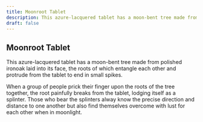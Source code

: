```yaml
---
title: Moonroot Tablet
description: This azure-lacquered tablet has a moon-bent tree made from polished ironoak laid into its face, the roots of which entangle each other and protrude from the tablet to end in small spikes....
draft: false
---
```


## Moonroot Tablet

This azure-lacquered tablet has a moon-bent tree made from polished ironoak laid into its face, the roots of which entangle each other and protrude from the tablet to end in small spikes.

When a group of people prick their finger upon the roots of the tree together, the root painfully breaks from the tablet, lodging itself as a splinter. Those who bear the splinters alway know the precise direction and distance to one another but also find themselves overcome with lust for each other when in moonlight.
